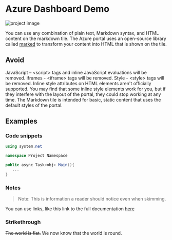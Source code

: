 # Azure Dashboard Demo

![project image](https://az400assets.blob.core.windows.net/dashboard-markdown/img1.png)

You can use any combination of plain text, Markdown syntax, and HTML content on the markdown tile. The Azure portal uses an open-source library called [marked](https://marked.js.org/) to transform your content into HTML that is shown on the tile.

## Avoid

JavaScript – \<script> tags and inline JavaScript evaluations will be removed.
iframes - \<iframe> tags will be removed.
Style - \<style> tags will be removed. Inline style attributes on HTML elements aren't officially supported. You may find that some inline style elements work for you, but if they interfere with the layout of the portal, they could stop working at any time. The Markdown tile is intended for basic, static content that uses the default styles of the portal.

## Examples

### Code snippets

```csharp
using system.net

namespace Project Namespace

public async Task<obj> Main(){
   ...
}
```

### Notes

> Note: This is information a reader should notice even when skimming.

You can use links, like this link to the full documentation [here](https://docs.microsoft.com/en-us/azure/azure-portal/azure-portal-markdown-tile)

### Strikethrough

~~The world is flat.~~ We now know that the world is round.
